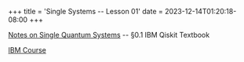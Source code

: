 +++
title = 'Single Systems -- Lesson 01'
date = 2023-12-14T01:20:18-08:00
+++

[Notes on Single Quantum
Systems](https://dev-undergrad.dev/qiskit/single_systems_01/combined.pdf) -- §0.1 IBM Qiskit Textbook

<!--more-->

[IBM
Course](https://learning.quantum.ibm.com/course/basics-of-quantum-information)


